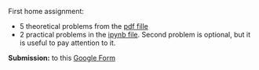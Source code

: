 First home assignment:
* 5 theoretical problems from the [pdf fille](https://github.com/girafe-ai/msai-statistics/blob/main/week01_geometric_probability/MSAI_Probability_Week1_Problem_Set.pdf)
* 2 practical problems in the [ipynb file](https://github.com/girafe-ai/msai-statistics/blob/main/week01_geometric_probability/MSAI_Probability_Week1.ipynb). Second problem is optional, but it is useful to pay attention to it.

**Submission:** to this [Google Form](https://docs.google.com/forms/d/e/1FAIpQLSflm3pPCj520pwlee36tEr6kVx92UVGk-eStOk3Bz1YjdVoiA/viewform)
